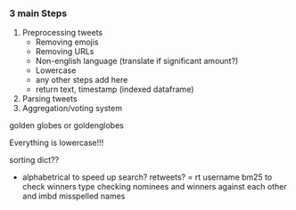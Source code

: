 ### 3 main Steps
1. Preprocessing tweets
    * Removing emojis
    * Removing URLs
    * Non-english language (translate if significant amount?) 
    * Lowercase 
    * any other steps add here
    * return text, timestamp (indexed dataframe)
3. Parsing tweets
4. Aggregation/voting system

golden globes or goldenglobes

Everything is lowercase!!!

sorting dict??
- alphabetrical to speed up search?
retweets? = rt username
bm25 to check winners
type checking nominees and winners against each other and imbd
misspelled names

